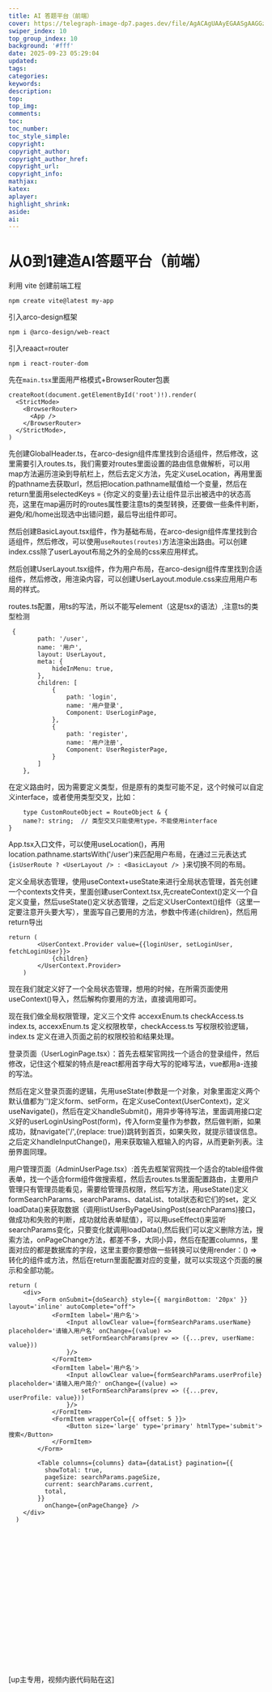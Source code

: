 ```yaml
---
title: AI 答题平台（前端）
cover: https://telegraph-image-dp7.pages.dev/file/AgACAgUAAyEGAASgAAGGzAADFmkBFilJ_KRy_pQPhvP6wf2CdbaCAAIyDWsbkrQIVJaZqeqUIDinAQADAgADeAADNgQ.jpg
swiper_index: 10
top_group_index: 10
background: '#fff'
date: 2025-09-23 05:29:04
updated:
tags:
categories:
keywords:
description:
top:
top_img:
comments:
toc:
toc_number:
toc_style_simple:
copyright:
copyright_author:
copyright_author_href:
copyright_url:
copyright_info:
mathjax:
katex:
aplayer:
highlight_shrink:
aside:
ai:
---
```



# 从0到1建造AI答题平台（前端）

利用 vite 创建前端工程
```
npm create vite@latest my-app
```

引入arco-design框架
```
npm i @arco-design/web-react
```

引入reaact=router
```
npm i react-router-dom
```

先在`main.tsx`里面用严格模式+BrowserRouter包裹
```
createRoot(document.getElementById('root')!).render(
  <StrictMode>
    <BrowserRouter>
      <App />
    </BrowserRouter>
  </StrictMode>,
)
```

先创建GlobalHeader.ts，在arco-design组件库里找到合适组件，然后修改，这里需要引入routes.ts，我们需要对routes里面设置的路由信息做解析，可以用map方法遍历渲染到导航栏上，然后去定义方法，先定义useLocation，再用里面的pathname去获取url，然后把location.pathname赋值给一个变量，然后在return里面用selectedKeys = {你定义的变量}去让组件显示出被选中的状态高亮，这里在map遍历时的routes属性要注意ts的类型转换，还要做一些条件判断，避免/和/home出现选中出错问题，最后导出组件即可。

然后创建BasicLayout.tsx组件，作为基础布局，在arco-design组件库里找到合适组件，然后修改，可以使用`useRoutes(routes)`方法渲染出路由。可以创建index.css除了userLayout布局之外的全局的css来应用样式。

然后创建UserLayout.tsx组件，作为用户布局，在arco-design组件库里找到合适组件，然后修改，用<Outlet />渲染内容，可以创建UserLayout.module.css来应用用户布局的样式。

routes.ts配置，用ts的写法，所以不能写element（这是tsx的语法）,注意ts的类型检测
```
 {
        path: '/user',
        name: '用户',
        layout: UserLayout,
        meta: {
            hideInMenu: true,
        },
        children: [
            {
                path: 'login',
                name: '用户登录',
                Component: UserLoginPage,
            },
            {
                path: 'register',
                name: '用户注册',
                Component: UserRegisterPage,
            }
        ]
    },
```
在定义路由时，因为需要定义类型，但是原有的类型可能不足，这个时候可以自定义interface，或者使用类型交叉，比如：
```
    type CustomRouteObject = RouteObject & {
    name?: string;  // 类型交叉只能使用type，不能使用interface
}
```

App.tsx入口文件，可以使用useLocation()，再用location.pathname.startsWith('/user')来匹配用户布局，在通过三元表达式`{isUserRoute ? <UserLayout /> : <BasicLayout /> }`来切换不同的布局。

定义全局状态管理，使用useContext+useState来进行全局状态管理，首先创建一个contexts文件夹，里面创建userContext.tsx,先createContext()定义一个自定义变量，然后useState()定义状态管理，之后定义UserContext()组件（这里一定要注意开头要大写），里面写自己要用的方法，参数中传递{children}，然后用return导出
```
return (
        <UserContext.Provider value={{loginUser, setLoginUser, fetchLoginUser}}>
            {children}
        </UserContext.Provider>
    )
```

现在我们就定义好了一个全局状态管理，想用的时候，在所需页面使用useContext()导入，然后解构你要用的方法，直接调用即可。

现在我们做全局权限管理，定义三个文件 accexxEnum.ts  checkAccess.ts  index.ts,
accexxEnum.ts 定义权限枚举，checkAccess.ts 写权限校验逻辑，index.ts 定义在进入页面之前的权限校验和结果处理。

登录页面（UserLoginPage.tsx）：首先去框架官网找一个适合的登录组件，然后修改，记住这个框架的特点是react都用首字母大写的驼峰写法，vue都用a-连接的写法。

然后在定义登录页面的逻辑，先用useState(参数是一个对象，对象里面定义两个默认值都为'')定义form、setForm，在定义useContext(UserContext)，定义useNavigate()，然后在定义handleSubmit()，用异步等待写法，里面调用接口定义好的userLoginUsingPost(form)，传入form变量作为参数，然后做判断，如果成功，就navigate('/',{replace: true})跳转到首页，如果失败，就提示错误信息。之后定义handleInputChange()，用来获取输入框输入的内容，从而更新列表。注册界面同理。

用户管理页面（AdminUserPage.tsx）:首先去框架官网找一个适合的table组件做表单，找一个适合form组件做搜索框，然后去routes.ts里面配置路由，主要用户管理只有管理员能看见，需要给管理员权限，然后写方法，用useState()定义formSearchParams、searchParams、dataList、total状态和它们的set，定义loadData()来获取数据（调用listUserByPageUsingPost(searchParams)接口，做成功和失败的判断，成功就给表单赋值），可以用useEffect()来监听searchParams变化，只要变化就调用loadData(),然后我们可以定义删除方法，搜索方法，onPageChange方法，都差不多，大同小异，然后在配置columns，里面对应的都是数据库的字段，这里主要你要想做一些转换可以使用render：() => 转化的组件或方法，然后在return里面配置对应的变量，就可以实现这个页面的展示和全部功能。
```
return (
    <div>
        <Form onSubmit={doSearch} style={{ marginBottom: '20px' }} layout='inline' autoComplete="off">
            <FormItem label='用户名'>
                <Input allowClear value={formSearchParams.userName} placeholder='请输入用户名' onChange={(value) =>
                    setFormSearchParams(prev => ({...prev, userName: value}))
                }/>
            </FormItem>
            <FormItem label='用户名'>
                <Input allowClear value={formSearchParams.userProfile} placeholder='请输入用户简介' onChange={(value) =>
                    setFormSearchParams(prev => ({...prev, userProfile: value}))
                }/>
            </FormItem>
            <FormItem wrapperCol={{ offset: 5 }}>
                <Button size='large' type='primary' htmlType='submit'>搜索</Button>
            </FormItem>
        </Form>

        <Table columns={columns} data={dataList} pagination={{
          showTotal: true,
          pageSize: searchParams.pageSize,
          current: searchParams.current,
          total,
        }}
          onChange={onPageChange} />
    </div>
  )
```










<div class="video-container">
[up主专用，视频内嵌代码贴在这]
</div>

<style>
.video-container {
    position: relative;
    width: 100%;
    padding-top: 56.25%; /* 16:9 aspect ratio (height/width = 9/16 * 100%) */
}

.video-container iframe {
    position: absolute;
    top: 0;
    left: 0;
    width: 100%;
    height: 100%;
}
</style>
